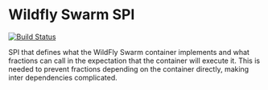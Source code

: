 # Wildfly Swarm SPI

[![Build Status](https://projectodd.ci.cloudbees.com/buildStatus/icon?job=wildfly-swarm-spi)](https://projectodd.ci.cloudbees.com/job/wildfly-swarm-spi/)

SPI that defines what the WildFly Swarm container implements and what fractions can call in the expectation that the container will execute it. This is needed to prevent fractions depending on the container directly, making inter dependencies complicated.

